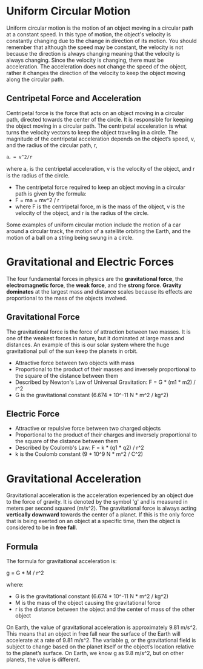 # Uniform Circular Motion

Uniform circular motion is the motion of an object moving in a circular path at a constant speed. In this type of motion, the object's velocity is constantly changing due to the change in direction of its motion. You should remember that although the speed may be constant, the velocity is not because the direction is always changing meaning that the velocity is always changing. Since the velocity is changing, there must be acceleration. The acceleration does not change the speed of the object, rather it changes the direction of the velocity to keep the object moving along the circular path.

## Centripetal Force and Acceleration

Centripetal force is the force that acts on an object moving in a circular path, directed towards the center of the circle. It is responsible for keeping the object moving in a circular path. The centripetal acceleration is what turns the velocity vectors to keep the object traveling in a circle. The magnitude of the centripetal acceleration depends on the object’s speed, v, and the radius of the circular path, r,

```
a꜀ = v^2/r      
```

where a꜀ is the centripetal acceleration, v is the velocity of the object, and r is the radius of the circle.

- The centripetal force required to keep an object moving in a circular path is given by the formula:
- F = ma = mv^2 / r
- where F is the centripetal force, m is the mass of the object, v is the velocity of the object, and r is the radius of the circle.

Some examples of uniform circular motion include the motion of a car around a circular track, the motion of a satellite orbiting the Earth, and the motion of a ball on a string being swung in a circle.

# Gravitational and Electric Forces

The four fundamental forces in physics are the **gravitational force**, the **electromagnetic force**, the **weak force**, and the **strong force**. **Gravity dominates** at the largest mass and distance scales because its effects are proportional to the mass of the objects involved.

## Gravitational Force

The gravitational force is the force of attraction between two masses. It is one of the weakest forces in nature, but it dominated at large mass and distances. An example of this is our solar system where the huge gravitational pull of the sun keep the planets in orbit.

- Attractive force between two objects with mass
- Proportional to the product of their masses and inversely proportional to the square of the distance between them
- Described by Newton's Law of Universal Gravitation: F = G * (m1 * m2) / r^2
- G is the gravitational constant (6.674 * 10^-11 N * m^2 / kg^2)

## Electric Force

- Attractive or repulsive force between two charged objects
- Proportional to the product of their charges and inversely proportional to the square of the distance between them
- Described by Coulomb's Law: F = k * (q1 * q2) / r^2
- k is the Coulomb constant (9 * 10^9 N * m^2 / C^2)

# Gravitational Acceleration

Gravitational acceleration is the acceleration experienced by an object due to the force of gravity. It is denoted by the symbol 'g' and is measured in meters per second squared (m/s^2). The gravitational force is always acting **vertically downward** towards the center of a planet. If this is the only force that is being exerted on an object at a specific time, then the object is considered to be in **free fall**.

## Formula

The formula for gravitational acceleration is:

g = G * M / r^2

where:

- G is the gravitational constant (6.674 * 10^-11 N * m^2 / kg^2)
- M is the mass of the object causing the gravitational force
- r is the distance between the object and the center of mass of the other object

On Earth, the value of gravitational acceleration is approximately 9.81 m/s^2. This means that an object in free fall near the surface of the Earth will accelerate at a rate of 9.81 m/s^2. The variable g, or the gravitational field is subject to change based on the planet itself or the object’s location relative to the planet’s surface. On Earth, we know g as 9.8 m/s^2, but on other planets, the value is different.